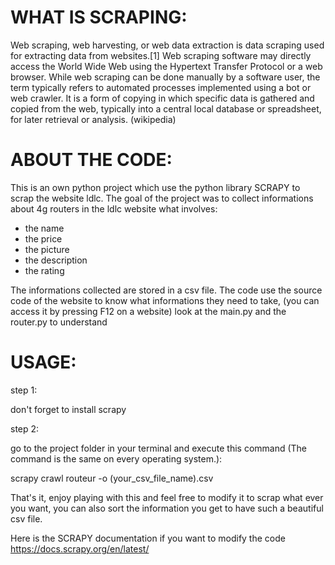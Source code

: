 # WHAT IS SCRAPING:

Web scraping, web harvesting, or web data extraction is data scraping used for extracting data from websites.[1] Web scraping software may directly access the World Wide Web using the Hypertext Transfer Protocol or a web browser. While web scraping can be done manually by a software user, the term typically refers to automated processes implemented using a bot or web crawler. It is a form of copying in which specific data is gathered and copied from the web, typically into a central local database or spreadsheet, for later retrieval or analysis. (wikipedia)

# ABOUT THE CODE:

This is an own python project which use the python library SCRAPY to scrap the website ldlc.
The goal of the project was to collect informations about 4g routers in the ldlc website what involves:
- the name 
- the price
- the picture 
- the description
- the rating 

The informations collected are stored in a csv file. The code use the source code of the website to know what informations they need to take, (you can access it by pressing F12 on a website)
look at the main.py and the router.py to understand

# USAGE:

step 1:

don't forget to install scrapy

step 2:

go to the project folder in your terminal and execute this command (The command is the same on every operating system.):


scrapy crawl routeur -o  (your_csv_file_name).csv


That's it, enjoy playing with this and feel free to modify it to scrap what ever you want, you can also sort the information you get to have such a beautiful csv file.

Here is the SCRAPY documentation if you want to modify the code https://docs.scrapy.org/en/latest/
